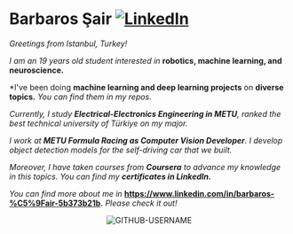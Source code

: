 # Barbaros Şair                                   [![LinkedIn](https://img.shields.io/badge/LinkedIn-%230077B5.svg?logo=linkedin&logoColor=white)](https://linkedin.com/in/barbaros-sair)  
*Greetings from Istanbul, Turkey!* 

*I am an 19 years old student interested in* **robotics, machine learning, and neuroscience.**

*I've been doing **machine learning and deep learning projects** on **diverse topics.** *You can find them in my repos.*

*Currently, I study **Electrical-Electronics Engineering in METU**, ranked the best technical university of Türkiye on my major.*

*I work at **METU Formula Racing as Computer Vision Developer**. I develop object detection models for the self-driving car that we built.*

*Moreover, I have taken courses from **Coursera** to advance my knowledge in this topics.* *You can find my **certificates in LinkedIn.***

*You can find more about me in* **https://www.linkedin.com/in/barbaros-%C5%9Fair-5b373b21b.** *Please check it out!*

<p align="center"> <img src="https://komarev.com/ghpvc/?username=GITHUB-USERNAME&label=Profile%20views&color=ce9927&style=flat" alt="GITHUB-USERNAME" /> </p>
